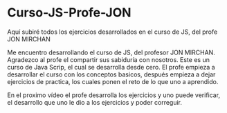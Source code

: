 # Curso-JS-Profe-JON
Aquí subiré todos los ejercicios desarrollados en el curso de JS, del profe JON MIRCHAN

Me encuentro desarrollando el curso de JS, del profesor JON MIRCHAN.
Agradezco al profe el compartir sus sabiduría con nosotros. Este es un curso de Java Scrip, el cual se desarrolla desde cero.
El profe empieza a desarrollar el curso con los conceptos basicos, después empieza a dejar ejercicios de practica, los cuales ponen el reto de lo que uno a aprendido.

En el proximo vídeo el profe desarrolla los ejercicios y uno puede verificar, el desarrollo que uno le dio a los ejercicios y poder correguir.


